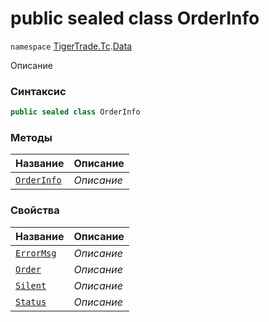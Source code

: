 
# public sealed class OrderInfo
`namespace` [TigerTrade.Tc](../../TigerTrade.Tc.md).[Data](../../TigerTrade.Tc/Data.md)



Описание

### Синтаксис
```csharp
public sealed class OrderInfo
```


### Методы
| Название | Описание |
| --- | --- |
| [`OrderInfo`](./OrderInfo.cs/Методы/OrderInfo.md) | *Описание* |

### Свойства
| Название | Описание |
| --- | --- |
| [`ErrorMsg`](./OrderInfo.cs/Свойства/ErrorMsg.md) | *Описание* |
| [`Order`](./OrderInfo.cs/Свойства/Order.md) | *Описание* |
| [`Silent`](./OrderInfo.cs/Свойства/Silent.md) | *Описание* |
| [`Status`](./OrderInfo.cs/Свойства/Status.md) | *Описание* |



